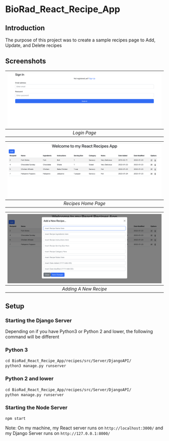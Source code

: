 # BioRad_React_Recipe_App
 
## Introduction ##

The purpose of this project was to create a sample recipes page to Add, Update, and Delete recipes

## Screenshots ## 

| ![Login Page](Screenshots/LoginPage.png) | 
|:--:| 
| *Login Page* |

| ![Recipes Home Page](Screenshots/RecipesPage.png) | 
|:--:| 
| *Recipes Home Page* |

| ![Adding A New Recipe](Screenshots/AddingRecipe.png) | 
|:--:| 
| *Adding A New Recipe* |

## Setup ##

### Starting the Django Server ###

Depending on if you have Python3 or Python 2 and lower, the following command will be different

### Python 3 ###
```
cd BioRad_React_Recipe_App/recipes/src/Server/DjangoAPI/
python3 manage.py runserver
```

### Python 2 and lower ###
```
cd BioRad_React_Recipe_App/recipes/src/Server/DjangoAPI/
python manage.py runserver
```

### Starting the Node Server ### 

```
npm start
```

Note: On my machine, my React server runs on `http://localhost:3000/` and my Django Server runs on `http://127.0.0.1:8000/`


